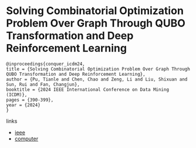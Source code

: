 # Solving Combinatorial Optimization Problem Over Graph Through QUBO Transformation and Deep Reinforcement Learning

```
@inproceedings{conquer_icdm24,
title = {Solving Combinatorial Optimization Problem Over Graph Through QUBO Transformation and Deep Reinforcement Learning},
author = {Pu, Tianle and Chen, Chao and Zeng, Li and Liu, Shixuan and Sun, Rui and Fan, Changjun},
booktitle = {2024 IEEE International Conference on Data Mining (ICDM)},
pages = {390-399},
year = {2024}
}
```

links
- [ieee](https://doi.org/10.1109/ICDM59182.2024.00046)
- [computer](https://doi.ieeecomputersociety.org/10.1109/ICDM59182.2024.00046)
